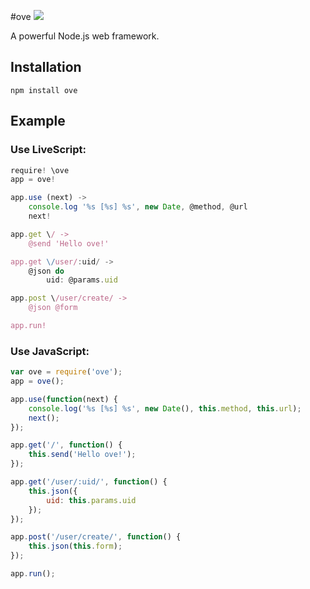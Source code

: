 #ove ![](https://codeship.com/projects/a4ff18c0-72d7-0132-d565-5ad4053fa8e4/status?branch=master)

A powerful Node.js web framework.

## Installation

```
npm install ove
```

## Example

### Use LiveScript:

```js
require! \ove
app = ove!

app.use (next) ->
    console.log '%s [%s] %s', new Date, @method, @url
    next!

app.get \/ ->
    @send 'Hello ove!'

app.get \/user/:uid/ ->
    @json do
        uid: @params.uid

app.post \/user/create/ ->
    @json @form

app.run!
```

### Use JavaScript:

```js
var ove = require('ove');
app = ove();

app.use(function(next) {
    console.log('%s [%s] %s', new Date(), this.method, this.url);
    next();
});

app.get('/', function() {
    this.send('Hello ove!');
});

app.get('/user/:uid/', function() {
    this.json({
        uid: this.params.uid
    });
});

app.post('/user/create/', function() {
    this.json(this.form);
});

app.run();
```

